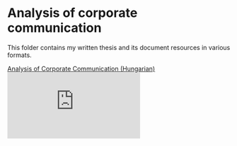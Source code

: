 # Analysis of corporate communication
This folder contains my written thesis and its document
resources in various formats.

<a title="View Analysis of Corporate Communication (Hungarian) on Scribd" href="https://www.scribd.com/doc/177533131/Analysis-of-Corporate-Communication-Hungarian#from_embed">
Analysis of Corporate Communication (Hungarian)</a>

<iframe class="scribd_iframe_embed" title="Analysis of Corporate Communication (Hungarian)" src="https://www.scribd.com/embeds/177533131/content?start_page=1&view_mode=scroll&access_key=key-2h5x537j8hvyx8jd60c8&show_recommendations=false" data-auto-height="true" data-aspect-ratio="0.7080062794348508" scrolling="no" id="doc_48231" width="null" height="null" frameborder="0">
</iframe>

<script type="text/javascript">
(function() {
    var scribd = document.createElement("script");
    scribd.type = "text/javascript";
    scribd.async = true;
    scribd.src = "https://www.scribd.com/javascripts/embed_code/inject.js";
    var s = document.getElementsByTagName("script")[0];
    s.parentNode.insertBefore(scribd, s);
})();
</script>
